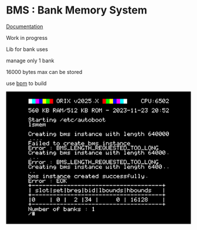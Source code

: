 # BMS : Bank Memory System

[Documentation](https://orix-software.github.io/bms/)

Work in progress

Lib for bank uses

manage only 1 bank

16000 bytes max can be stored

use [bpm](https://github.com/orix-software/bpm) to build

![Arrays](mkdocs/docs/imgs/arrays.png)

